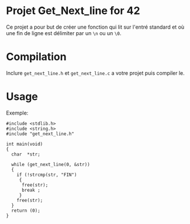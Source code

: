 # Projet Get_Next_line for 42

Ce projet a pour but de créer une fonction qui lit sur l'entré standard et où une fin de ligne est délimiter par un `\n` ou un `\0`.

# Compilation

Inclure `get_next_line.h` et `get_next_line.c` a votre projet puis compiler le.

# Usage

Exemple:
```
#include <stdlib.h>
#include <string.h>
#include "get_next_line.h"

int main(void)
{
  char  *str;
  
  while (get_next_line(0, &str))
  {
    if (!strcmp(str, "FIN")
     {
      free(str);
      break ;
     }
    free(str);
  }
  return (0);
}
```
